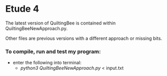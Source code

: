# Etude 4 
The latest version of QuiltingBee is contained within QuiltingBeeNewApproach.py.

Other files are previous versions with a different approach or missing bits. 

### To compile, run and test my program: 

 - enter the following into terminal: 
      - *python3 QuiltingBeeNewApproach.py* < input.txt 
        
